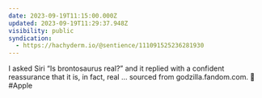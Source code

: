 ```yaml
---
date: 2023-09-19T11:15:00.000Z
updated: 2023-09-19T11:29:37.948Z
visibility: public
syndication:
  - https://hachyderm.io/@sentience/111091525236281930
---
```


I asked Siri “Is brontosaurus real?” and it replied with a confident reassurance that it is, in fact, real … sourced from godzilla.fandom.com. 🤨 #Apple
